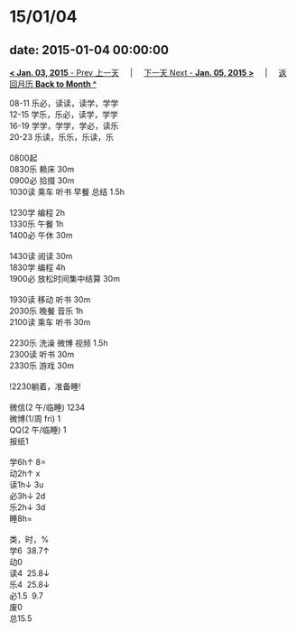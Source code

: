 # 15/01/04

date: 2015-01-04 00:00:00
---
[**< Jan. 03, 2015** - Prev 上一天](/lifelogs/2015/01/d03.html) &nbsp; &nbsp; | &nbsp; &nbsp; [下一天 Next - **Jan. 05, 2015 >**](/lifelogs/2015/01/d05.html) &nbsp; &nbsp; |  &nbsp; &nbsp; [返回月历 **Back to Month ^**](/lifelogs/2015/01/index.html)
<br/><div>08-11 乐必，读读，读学，学学</div><div>12-15 学乐，乐必，读学，学学</div><div>16-19 学学，学学，学必，读乐</div><div>20-23 乐读，乐乐，乐读，乐</div><div><br/></div><div>0800起</div><div>0830乐 赖床 30m</div><div>0900必 拾掇 30m</div><div>1030读 乘车 听书 早餐 总结 1.5h</div><div><br/></div><div>1230学 编程 2h</div><div>1330乐 午餐 1h</div><div>1400必 午休 30m</div><div><br/></div><div>1430读 阅读 30m</div><div>1830学 编程 4h</div><div>1900必 放松时间集中结算 30m</div><div><br/></div><div>1930读 移动 听书 30m</div><div>2030乐 晚餐 音乐 1h</div><div>2100读 乘车 听书 30m</div><div><br/></div><div>2230乐 洗澡 微博 视频 1.5h</div><div>2300读 听书 30m</div><div>2330乐 游戏 30m</div><div><br/></div><div>!2230躺着，准备睡!</div><div><br/></div><div>微信(2 午/临睡) 1234</div><div>微博(1/周 fri) 1</div><div>QQ(2 午/临睡) 1</div><div>报纸1</div><div><br/></div><div>学6h↑ 8=</div><div>动2h↑ x</div><div>读1h↓ 3u</div><div>必3h↓ 2d</div><div>乐2h↓ 3d</div><div>睡8h=</div><div><br/></div><div>类，时，%</div><div>学6  38.7↑</div><div>动0</div><div>读4  25.8↓</div><div>乐4  25.8↓</div><div>必1.5  9.7</div><div>废0</div><div>总15.5</div>
